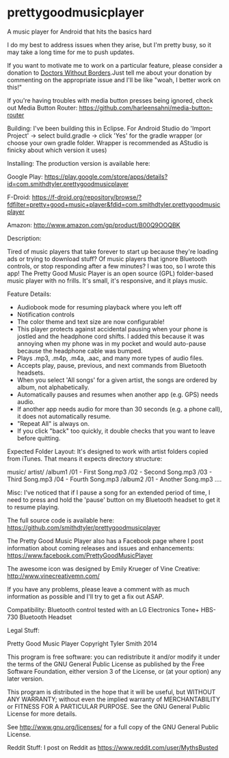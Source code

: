 prettygoodmusicplayer
=====================

A music player for Android that hits the basics hard

I do my best to address issues when they arise, but I'm pretty busy, so it may take a long time for me to push updates.

If you want to motivate me to work on a particular feature, please consider a donation to [Doctors Without Borders](http://www.doctorswithoutborders.org/).Just tell me about your donation by commenting on the appropriate issue and I'll be like "woah, I better work on this!" 

If you're having troubles with media button presses being ignored, check out Media Button Router: https://github.com/harleensahni/media-button-router

Building: 
I've been building this in Eclipse. For Android Studio do 'Import Project' -> select build.gradle -> click 'Yes' for the gradle wrapper (or choose your own gradle folder. Wrapper is recommended as AStudio is finicky about which version it uses)


Installing:
The production version is available here:

Google Play: https://play.google.com/store/apps/details?id=com.smithdtyler.prettygoodmusicplayer

F-Droid: https://f-droid.org/repository/browse/?fdfilter=pretty+good+music+player&fdid=com.smithdtyler.prettygoodmusicplayer

Amazon: http://www.amazon.com/gp/product/B00Q9OOQBK

Description:

Tired of music players that take forever to start up because they're loading ads or trying to download stuff? Of music players that ignore Bluetooth controls, or stop responding after a few minutes? I was too, so I wrote this app!
The Pretty Good Music Player is an open source (GPL) folder-based music player with no frills. It's small, it's responsive, and it plays music.

Feature Details:
- Audiobook mode for resuming playback where you left off
- Notification controls
- The color theme and text size are now configurable!
- This player protects against accidental pausing when your phone is jostled and the headphone cord shifts. I added this because it was annoying when my phone was in my pocket and would auto-pause because the headphone cable was bumped.
- Plays .mp3, .m4p, .m4a, .aac, and many more types of audio files.
- Accepts play, pause, previous, and next commands from Bluetooth headsets.
- When you select 'All songs' for a given artist, the songs are ordered by album, not alphabetically. 
- Automatically pauses and resumes when another app (e.g. GPS) needs audio.
- If another app needs audio for more than 30 seconds (e.g. a phone call), it does not automatically resume. 
- "Repeat All" is always on.
- If you click "back" too quickly, it double checks that you want to leave before quitting.

Expected Folder Layout:
It's designed to work with artist folders copied from iTunes. That means it expects directory structure:

music/
artist/
/album1
/01 - First Song.mp3
/02 - Second Song.mp3
/03 - Third Song.mp3
/04 - Fourth Song.mp3
/album2
/01 - Another Song.mp3
....

Misc:
I've noticed that if I pause a song for an extended period of time, I need to press and hold the 'pause' button on my Bluetooth headset to get it to resume playing.

The full source code is available here: https://github.com/smithdtyler/prettygoodmusicplayer

The Pretty Good Music Player also has a Facebook page where I post information about coming releases and issues and enhancements:
https://www.facebook.com/PrettyGoodMusicPlayer

The awesome icon was designed by Emily Krueger of Vine Creative: http://www.vinecreativemn.com/

If you have any problems, please leave a comment with as much information as possible and I'll try to get a fix out ASAP.

Compatibility:
Bluetooth control tested with an LG Electronics Tone+ HBS-730 Bluetooth Headset

Legal Stuff:

Pretty Good Music Player
Copyright Tyler Smith 2014

This program is free software: you can redistribute it and/or modify
it under the terms of the GNU General Public License as published by
the Free Software Foundation, either version 3 of the License, or
(at your option) any later version.

This program is distributed in the hope that it will be useful,
but WITHOUT ANY WARRANTY; without even the implied warranty of
MERCHANTABILITY or FITNESS FOR A PARTICULAR PURPOSE. See the
GNU General Public License for more details.

See http://www.gnu.org/licenses/ for a full copy of the GNU General Public License.

Reddit Stuff:
I post on Reddit as https://www.reddit.com/user/MythsBusted

